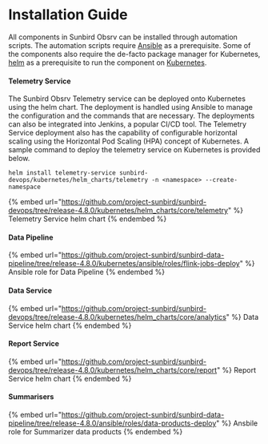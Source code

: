 # Installation Guide

All components in Sunbird Obsrv can be installed through automation scripts. The automation scripts require [Ansible](https://docs.ansible.com/ansible/latest/index.html) as a prerequisite. Some of the components also require the de-facto package manager for Kubernetes, [helm](https://helm.sh/docs/) as a prerequisite to run the component on [Kubernetes](https://kubernetes.io).

#### Telemetry Service

The Sunbird Obsrv Telemetry service can be deployed onto Kubernetes using the helm chart. The deployment is handled using Ansible to manage the configuration and the commands that are necessary. The deployments can also be integrated into Jenkins, a popular CI/CD tool. The Telemetry Service deployment also has the capability of configurable horizontal scaling using the Horizontal Pod Scaling (HPA) concept of Kubernetes. A sample command to deploy the telemetry service on Kubernetes is provided below.

```
helm install telemetry-service sunbird-devops/kubernetes/helm_charts/telemetry -n <namespace> --create-namespace
```

{% embed url="https://github.com/project-sunbird/sunbird-devops/tree/release-4.8.0/kubernetes/helm_charts/core/telemetry" %}
Telemetry Service helm chart
{% endembed %}

#### Data Pipeline

{% embed url="https://github.com/project-sunbird/sunbird-data-pipeline/tree/release-4.8.0/kubernetes/ansible/roles/flink-jobs-deploy" %}
Ansible role for Data Pipeline
{% endembed %}

#### Data Service

{% embed url="https://github.com/project-sunbird/sunbird-devops/tree/release-4.8.0/kubernetes/helm_charts/core/analytics" %}
Data Service helm chart
{% endembed %}

#### Report Service

{% embed url="https://github.com/project-sunbird/sunbird-devops/tree/release-4.8.0/kubernetes/helm_charts/core/report" %}
Report Service helm chart
{% endembed %}

#### Summarisers

{% embed url="https://github.com/project-sunbird/sunbird-data-pipeline/tree/release-4.8.0/ansible/roles/data-products-deploy" %}
Ansbile role for Summarizer data products
{% endembed %}
